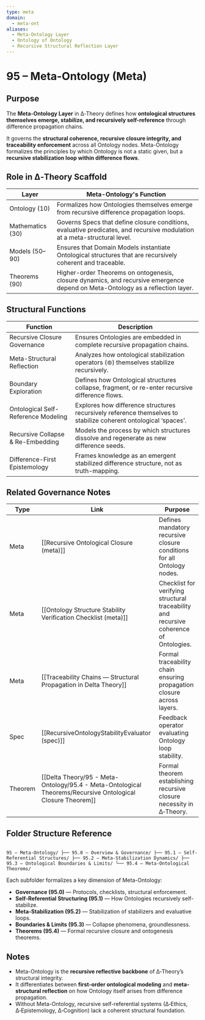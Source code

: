 ```yaml
---
type: meta
domain:
  - meta-ont
aliases:
  - Meta-Ontology Layer
  - Ontology of Ontology
  - Recursive Structural Reflection Layer
---
```


# 95 – Meta-Ontology (Meta)

## Purpose

The **Meta-Ontology Layer** in ∆‑Theory defines how **ontological structures themselves emerge, stabilize, and recursively self-reference** through difference propagation chains.

It governs the **structural coherence, recursive closure integrity, and traceability enforcement** across all Ontology nodes. Meta-Ontology formalizes the principles by which Ontology is not a static given, but a **recursive stabilization loop within difference flows**.

## Role in ∆‑Theory Scaffold

|Layer|Meta-Ontology's Function|
|---|---|
|Ontology (10)|Formalizes how Ontologies themselves emerge from recursive difference propagation loops.|
|Mathematics (30)|Governs Specs that define closure conditions, evaluative predicates, and recursive modulation at a meta-structural level.|
|Models (50–90)|Ensures that Domain Models instantiate Ontological structures that are recursively coherent and traceable.|
|Theorems (90)|Higher-order Theorems on ontogenesis, closure dynamics, and recursive emergence depend on Meta-Ontology as a reflection layer.|

## Structural Functions

|Function|Description|
|---|---|
|Recursive Closure Governance|Ensures Ontologies are embedded in complete recursive propagation chains.|
|Meta-Structural Reflection|Analyzes how ontological stabilization operators (⊚) themselves stabilize recursively.|
|Boundary Exploration|Defines how Ontological structures collapse, fragment, or re-enter recursive difference flows.|
|Ontological Self-Reference Modeling|Explores how difference structures recursively reference themselves to stabilize coherent ontological ‘spaces’.|
|Recursive Collapse & Re-Embedding|Models the process by which structures dissolve and regenerate as new difference seeds.|
|Difference-First Epistemology|Frames knowledge as an emergent stabilized difference structure, not as truth-mapping.|


## Related Governance Notes

|Type|Link|Purpose|
|---|---|---|
|Meta|[[Recursive Ontological Closure (meta)]]|Defines mandatory recursive closure conditions for all Ontology nodes.|
|Meta|[[Ontology Structure Stability Verification Checklist (meta)]]|Checklist for verifying structural traceability and recursive coherence of Ontologies.|
|Meta|[[Traceability Chains — Structural Propagation in Delta Theory]]|Formal traceability chain ensuring propagation closure across layers.|
|Spec|[[RecursiveOntologyStabilityEvaluator (spec)]]|Feedback operator evaluating Ontology loop stability.|
|Theorem|[[Delta Theory/95 - Meta-Ontology/95.4 - Meta-Ontological Theorems/Recursive Ontological Closure Theorem]]|Formal theorem establishing recursive closure necessity in ∆‑Theory.|


## Folder Structure Reference

```

95 – Meta-Ontology/ ├── 95.0 – Overview & Governance/ ├── 95.1 – Self-Referential Structures/ ├── 95.2 – Meta-Stabilization Dynamics/ ├── 95.3 – Ontological Boundaries & Limits/ └── 95.4 – Meta-Ontological Theorems/

```

Each subfolder formalizes a key dimension of Meta-Ontology:
- **Governance (95.0)** — Protocols, checklists, structural enforcement.
- **Self-Referential Structuring (95.1)** — How Ontologies recursively self-stabilize.
- **Meta-Stabilization (95.2)** — Stabilization of stabilizers and evaluative loops.
- **Boundaries & Limits (95.3)** — Collapse phenomena, groundlessness.
- **Theorems (95.4)** — Formal recursive closure and ontogenesis theorems.

## Notes
- Meta-Ontology is the **recursive reflective backbone** of ∆‑Theory’s structural integrity.
- It differentiates between **first-order ontological modeling** and **meta-structural reflection** on how Ontology itself arises from difference propagation.
- Without Meta-Ontology, recursive self-referential systems (∆‑Ethics, ∆‑Epistemology, ∆‑Cognition) lack a coherent structural foundation.
